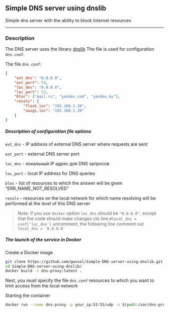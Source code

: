 ## Simple DNS server using dnslib

Simple dns server with the ability to block Internet resources

***
### Description
The DNS server uses the library [dnslib](https://github.com/paulchakravarti/dnslib "GitHub")
The file is used for configuration ```dns.conf```.

The file ```dns.conf```:
```json
{
    "ext_dns": "8.8.8.8",
    "ext_port": 53,
    "loc_dns": "0.0.0.0",
    "loc_port": 53,
    "bloc": ["mail.ru", "yandex.com", "yandex.by"],
    "resolv": {
        "flask.loc": "192.168.1.30",
        "uwsgi.loc": "192.168.1.30"
    }
}
```
##### Description of configuration file options

```ext_dns```   - IP address of external DNS server where requests are sent
 
```ext_port```  - external DNS server port

```loc_dns```   - локальный IP адрес для DNS запросов

```loc_port```  - local IP address for DNS queries

```bloc```      - list of resources to which the answer will be given "ERR_NAME_NOT_RESOLVED"

```resolv```    - resources on the local network for which name resolving will be performed at the level of this DNS server
                  
> Note: if you use ```docker``` option ```loc_dns``` should
> be ```"0.0.0.0"```, except that the code should make changes
> сto line
> ```#local_dns = conf['loc_dns']``` uncomment, the following line comment out
> ```local_dns = '0.0.0.0'```


##### The launch of the service in Docker

Create a Docker image
```bash
git clone https://github.com/gwvsol/Simple-DNS-server-using-dnslib.git
cd Simple-DNS-server-using-dnslib/
docker build -t dns-proxy:latest .
```
Next, you must specify the file ```dns.conf``` resources to which you want to limit 
access from the local network

Starting the container
```bash
docker run --name dns-proxy -p your_ip:53:53/udp -v $(pwd):/var/dns-proxy --rm -td dns-proxy:latest
```
